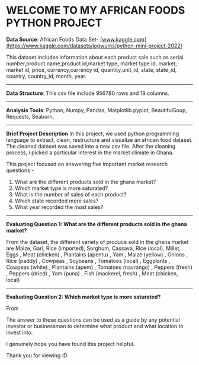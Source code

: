 # WELCOME TO MY AFRICAN FOODS PYTHON PROJECT #
**Data Source**: African Foods Data Set-  [www.kaggle.com](https://www.kaggle.com/datasets/jogwums/python-mini-project-2022)

This dataset includes information about each product sale such as serial number,product name,product id,market type, market type id, market, market id, price, currency,currency id, quantity,unit_id, state, state_id, country, country_id, month, year.
______________________________________________________________________________________________________________________________________________________
**Data Structure**: This csv file include 956780 rows and 18 columns.
_____________________________________________________________________________________________________________________________________________________
**Analysis Tools**: Python, Numpy, Pandas, Matplotlib.pyplot, BeautifulSoup, Requests, Seaborn.
______________________________________________________________________________________________________________________________________________________
**Brief Project Description**
In this project, we used python programming language to extract, clean, restructure and visualize an african food dataset. The cleaned  dataset was saved into a new csv file. After the cleaning process, i picked a particular interest in the market climate in Ghana.

This project focused on answering five important market research questions -

1. What are the different products sold in the ghana market?
2. Which market type is more saturated?
3. What is the number of sales of each product?
4. Which state recorded more sales?
5. What year recorded the most sales?
________________________________________________________________________________________________________________________________________________________
**Evaluating Question 1: What are the different products sold in the ghana market?**

From the dataset, the different variety of produce sold in the ghana market are Maize, Gari, Rice (imported), Sorghum, Cassava,
       Rice (local), Millet, Eggs , Meat (chicken) ,
       Plantains (apentu) , Yam , Maize (yellow) , Onions ,
       Rice (paddy) , Cowpeas , Soybeans , Tomatoes (local) ,
       Eggplants , Cowpeas (white) , Plantains (apem) ,
       Tomatoes (navrongo) , Peppers (fresh) , Peppers (dried) ,
       Yam (puna) , Fish (mackerel, fresh) , Meat (chicken, local) 
__________________________________________________________________________________________________________________________________________________________   
**Evaluating Question 2: Which market type is more saturated?**

From 












The answer to these questions can be used as a guide by any potential investor or businessman to determine what product and what location to invest into.

I genuinely hope you have found this project helpful.

Thank you for viewing :D
